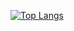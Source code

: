 
[![Top Langs](https://github-readme-stats.vercel.app/api/top-langs/?username=dantedenis&layout=compact)](https://github.com/anuraghazra/github-readme-stats)
